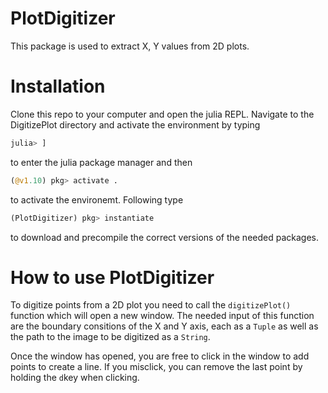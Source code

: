 # PlotDigitizer
This package is used to extract X, Y values from 2D plots.

# Installation

Clone this repo to your computer and open the julia REPL. Navigate to the DigitizePlot directory and activate the environment by typing

```julia
julia> ]
```
 
 to enter the julia package manager and then 

```julia
(@v1.10) pkg> activate .
```

to activate the environemt. Following type 

```julia
(PlotDigitizer) pkg> instantiate
```

to download and precompile the correct versions of the needed packages. 

# How to use PlotDigitizer

To digitize points from a 2D plot you need to call the ```digitizePlot()``` function which will open a new window. The needed input of this function are the boundary consitions of the X and Y axis, each as a ```Tuple``` as well as the path to the image to be digitized as a ```String```.

Once the window has opened, you are free to click in the window to add points to create a line. If you misclick, you can remove the last point by holding the ```d```key when clicking. 